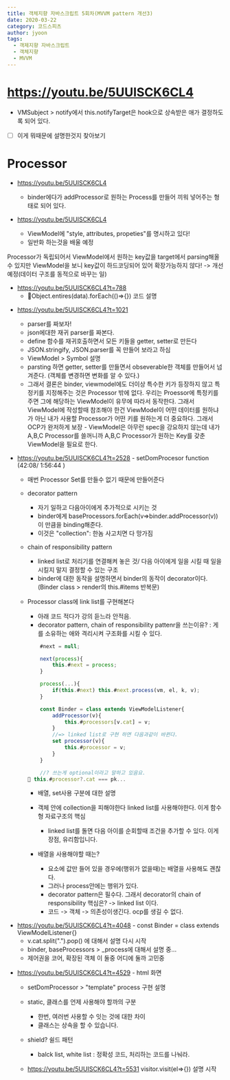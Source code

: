 ```yaml
---
title: 객체지향 자바스크립트 5회차(MVVM pattern 개선3)
date: 2020-03-22
category: 코드스피츠
author: jyoon
tags:
  - 객제지향 자바스크립트
  - 객체지향
  - MVVM
---
```


# https://youtu.be/5UUISCK6CL4

- VMSubject > notify에서 this.notifyTarget은 hook으로 상속받은 애가 결정하도록 되어 있다.
- [ ] 이게 뭐때문에 설명한것지 찾아보기

# Processor

- https://youtu.be/5UUISCK6CL4

  - binder에다가 addProcessor로 원하는 Process를 만들어 끼워 넣어주는 형태로 되어 있다.

- https://youtu.be/5UUISCK6CL4
  - ViewModel에 "style, attributes, propeties"를 명시하고 있다!
  - 일반화 하는것을 배울 예정

Processor가 독립되어서 ViewModel에서 원하는 key값을 target에서 parsing해올 수 있지만
ViewModel을 보니 key값이 하드코딩되어 있어 확장가능하지 않다! -> 개선예정(데이터 구조를 동적으로 바꾸는 일)

- https://youtu.be/5UUISCK6CL4?t=788
  - Object.entires(data).forEach(()=>{}) 코드 설명

* https://youtu.be/5UUISCK6CL4?t=1021

  - parser를 짜보자!
  - json에대한 재귀 parser를 짜본다.
  - define 함수를 재귀호출하면서 모든 키들을 getter, setter로 만든다
  - JSON.stringify, JSON.parser를 꼭 만들어 보라고 하심
  - ViewModel > Symbol 설명
  - parsting 하면 getter, setter를 만들면서 obseverable한 객체를 만들어서 넘겨준다. (객체를 변경하면 변화를 알 수 있다.)
  - 그래서 결론은 binder, viewmodel에도 더이상 특수한 키가 등장하지 않고 특정키를 지정해주는 것은 Processor 밖에 없다.
    우리는 Proessor에 특정키를 주면 그에 해당하는 ViewModel이 유무에 따라서 동작한다. 그래서 ViewModel에 작성할때 참조해야 한건 ViewModel이 어떤 데이터를 원하냐가 아닌 내가 사용할 Processor가 어떤 키를 원하는게 더 중요하다. 그래서 OCP가 완저하게 보장 - ViewModel은 아무런 spec을 강요하지 않는데 내가 A,B,C Processor를 쓸꺼니까 A,B,C Processor가 원하는 Key를 갖춘 ViewModel을 필요로 한다.

* https://youtu.be/5UUISCK6CL4?t=2528 - setDomProcesor function (42:08/ 1:56:44 )

  - 매번 Processor Set를 만들수 없기 때문에 만들어준다
  - decorator pattern
    - 자기 일하고 다음아이에게 추가적으로 시키는 것
    - binder에게 baseProcessors.forEach(v=>binder.addProcessor(v)) 이 만큼을 binding해준다.
    - 이것은 "collection": 한놈 사고치면 다 망가짐
  - chain of responsibility pattern
    - linked list로 처리기를 연결해켜 놓은 것/ 다음 아이에게 일을 시킬 때 일을 시킬지 말지 결정할 수 있는 구조
    - binder에 대한 동작을 설명하면서 binder의 동작이 decorator이다. (Binder class > render의 this.#items 반복문)
  - Processor class에 link list를 구현해본다

    - 아래 코드 적다가 강의 듣느라 안적음.
    - decorator pattern, chain of responsibility pattenr을 쓰는이유?
      : 게를 소유하는 애와 격리시켜 구조화를 시킬 수 있다.

    ```js
        #next = null;

        next(process){
            this.#next = process;
        }

        process(...){
            if(this.#next) this.#next.process(vm, el, k, v);
        }

        const Binder = class extends ViewModelListener{
            addProcessor(v){
                this.#processors[v.cat] = v;
            }
            //=> linked list로 구현 하면 다음과같이 바뀐다.
            set processor(v){
                this.#processor = v;
            }
        }
    ```

    ```js
        //? 쓰는게 optional이라고 말하고 있음요.
     this.#processor?.cat === pk...
    ```

    - 배열, set사용 구분에 대한 설명
    - 객체 안에 collection을 피해야한다 linked list를 사용해야한다. 이게 함수형 자료구조의 핵심

      - linked list를 돌면 다음 아이를 순회할때 조건을 추가할 수 있다. 이게 장점, 유리함입니다.

    - 배열을 사용해야할 때는?
      - 요소에 값만 들어 있을 경우에(행위가 없을때)는 배열을 사용해도 괜찮다.
      - 그러나 process안에는 행위가 있다.
      - decorator pattern은 필수다. 그래서 decorator의 chain of responsibility 핵심은? -> linked list 이다.
      - 코드 -> 객체 -> 의존성이생긴다. ocp를 생길 수 없다.

- https://youtu.be/5UUISCK6CL4?t=4048 - const Binder = class extends ViewModelListener{}
  - v.cat.split(".").pop() 에 대해서 설명 다시 시작
  - binder, baseProcessors > \_process에 대해서 설명 중...
  - 제어권을 코어, 확장된 객체 이 둘중 어디에 둘까 고민중

* https://youtu.be/5UUISCK6CL4?t=4529 - html 화면

  - setDomProcessor > "template" process 구현 설명

  - static, 클래스를 언제 사용해야 할까의 구분

    - 한번, 여러번 사용할 수 잇는 것에 대한 차이
    - 클래스는 상속을 할 수 있습니다.

  - shield? 쉴드 패턴

    - balck list, white list : 정확성 코드, 처리하는 코드를 나눠라.

  - https://youtu.be/5UUISCK6CL4?t=5531 visitor.visit(el=>{}) 설명 시작
